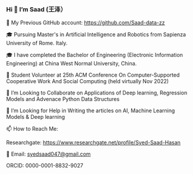 ### Hi 👋 I’m Saad (王泽）

🎫 My Previous GitHub account: https://github.com/Saad-data-zz

🎓 Pursuing Master's in Artificial Intelligence and Robotics from Sapienza University of Rome. Italy. 
 
🎓 I have completed the Bachelor of Engineering (Electronic Information Engineering) at China West Normal University, China.

🤝 Student Volunteer at 25th ACM Conference On Computer-Supported Cooperative Work And Social Computing (held virtually Nov 2022)

👯 I’m Looking to Collaborate on Applications of Deep learning, Regression Models and Advenace Python Data Structures

🤔 I’m Looking for Help in Writing the articles on AI, Machine Learning Models & Deep learning

📫 How to Reach Me:

Researchgate: https://www.researchgate.net/profile/Syed-Saad-Hasan

📧 Email: syedsaad047@gmail.com

ORCID: 0000-0001-8832-9027
